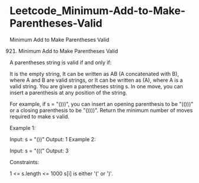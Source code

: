 # Leetcode_Minimum-Add-to-Make-Parentheses-Valid
Minimum Add to Make Parentheses Valid

921. Minimum Add to Make Parentheses Valid


A parentheses string is valid if and only if:

It is the empty string,
It can be written as AB (A concatenated with B), where A and B are valid strings, or
It can be written as (A), where A is a valid string.
You are given a parentheses string s. In one move, you can insert a parenthesis at any position of the string.

For example, if s = "()))", you can insert an opening parenthesis to be "(()))" or a closing parenthesis to be "())))".
Return the minimum number of moves required to make s valid.

 

Example 1:

Input: s = "())"
Output: 1
Example 2:

Input: s = "((("
Output: 3
 

Constraints:

1 <= s.length <= 1000
s[i] is either '(' or ')'.
